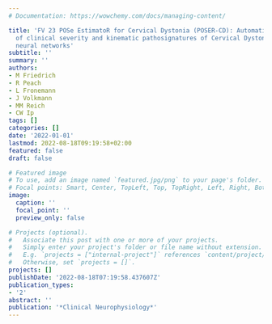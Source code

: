 ```yaml
---
# Documentation: https://wowchemy.com/docs/managing-content/

title: 'FV 23 POSe EstimatoR for Cervical Dystonia (POSER-CD): Automatized assessment
  of clinical severity and kinematic pathosignatures of Cervical Dystonia using convolutional
  neural networks'
subtitle: ''
summary: ''
authors:
- M Friedrich
- R Peach
- L Fronemann
- J Volkmann
- MM Reich
- CW Ip
tags: []
categories: []
date: '2022-01-01'
lastmod: 2022-08-18T09:19:58+02:00
featured: false
draft: false

# Featured image
# To use, add an image named `featured.jpg/png` to your page's folder.
# Focal points: Smart, Center, TopLeft, Top, TopRight, Left, Right, BottomLeft, Bottom, BottomRight.
image:
  caption: ''
  focal_point: ''
  preview_only: false

# Projects (optional).
#   Associate this post with one or more of your projects.
#   Simply enter your project's folder or file name without extension.
#   E.g. `projects = ["internal-project"]` references `content/project/deep-learning/index.md`.
#   Otherwise, set `projects = []`.
projects: []
publishDate: '2022-08-18T07:19:58.437607Z'
publication_types:
- '2'
abstract: ''
publication: '*Clinical Neurophysiology*'
---
```

